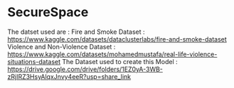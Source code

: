 # SecureSpace
The datset used are : Fire and Smoke Dataset : https://www.kaggle.com/datasets/dataclusterlabs/fire-and-smoke-dataset
Violence and Non-Violence Dataset : https://www.kaggle.com/datasets/mohamedmustafa/real-life-violence-situations-dataset
The Dataset used to create this Model : https://drive.google.com/drive/folders/1EZ0yA-3WB-zRjIRZ3HsyAlqxJnvy4eeR?usp=share_link
